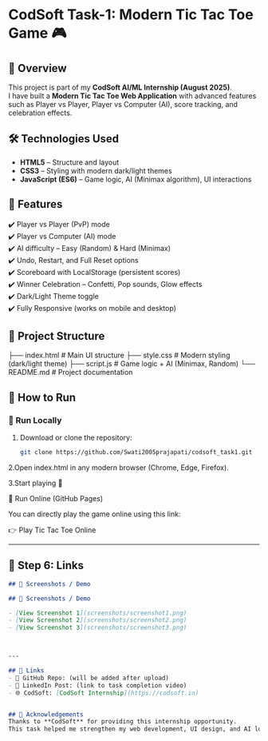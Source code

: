 # CodSoft Task-1: Modern Tic Tac Toe Game 🎮

## 📌 Overview
This project is part of my **CodSoft AI/ML Internship (August 2025)**.  
I have built a **Modern Tic Tac Toe Web Application** with advanced features such as Player vs Player, Player vs Computer (AI), score tracking, and celebration effects.

## 🛠️ Technologies Used
- **HTML5** – Structure and layout  
- **CSS3** – Styling with modern dark/light themes  
- **JavaScript (ES6)** – Game logic, AI (Minimax algorithm), UI interactions  

## 🚀 Features
✔️ Player vs Player (PvP) mode  
✔️ Player vs Computer (AI) mode  
✔️ AI difficulty – Easy (Random) & Hard (Minimax)  
✔️ Undo, Restart, and Full Reset options  
✔️ Scoreboard with LocalStorage (persistent scores)  
✔️ Winner Celebration – Confetti, Pop sounds, Glow effects  
✔️ Dark/Light Theme toggle  
✔️ Fully Responsive (works on mobile and desktop)  

## 📂 Project Structure
├── index.html    # Main UI structure
├── style.css     # Modern styling (dark/light theme)
├── script.js     # Game logic + AI (Minimax, Random)
└── README.md     # Project documentation

## 🎯 How to Run

### 🔹 Run Locally
1. Download or clone the repository:
   ```bash
   git clone https://github.com/Swati2005prajapati/codsoft_task1.git
   
2.Open index.html in any modern browser (Chrome, Edge, Firefox).

3.Start playing 🎉

🔹 Run Online (GitHub Pages)

You can directly play the game online using this link:

👉 Play Tic Tac Toe Online


---

## 📂 Step 6: Links
```markdown
## 📸 Screenshots / Demo

## 📸 Screenshots / Demo

- [View Screenshot 1](screenshots/screenshot1.png)  
- [View Screenshot 2](screenshots/screenshot2.png)  
- [View Screenshot 3](screenshots/screenshot3.png)  



---

## 🔗 Links
- 📂 GitHub Repo: (will be added after upload)  
- 🎥 LinkedIn Post: (link to task completion video)  
- 🌐 CodSoft: [CodSoft Internship](https://codsoft.in)  


## 🙏 Acknowledgements
Thanks to **CodSoft** for providing this internship opportunity.  
This task helped me strengthen my web development, UI design, and AI logic implementation skills.
